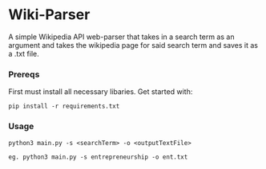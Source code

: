 # Wiki-Parser

A simple Wikipedia API web-parser that takes in a search term as an argument and takes the wikipedia page for said search term and saves it as a .txt file.

### Prereqs

First must install all necessary libaries. Get started with:

```
pip install -r requirements.txt
```

### Usage

```
python3 main.py -s <searchTerm> -o <outputTextFile>

eg. python3 main.py -s entrepreneurship -o ent.txt
```